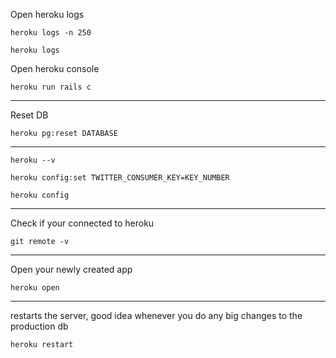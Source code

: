 
Open heroku logs

```heroku logs -n 250```

```heroku logs```

Open heroku console

```heroku run rails c```

--------

Reset DB

```heroku pg:reset DATABASE```

----------

```heroku --v```

```heroku config:set TWITTER_CONSUMER_KEY=KEY_NUMBER```

```heroku config```

--------

Check if your connected to heroku

```git remote -v```

------------

Open your newly created app

```heroku open```

---------

restarts the server, good idea whenever you do any big changes to the production db

```heroku restart```
